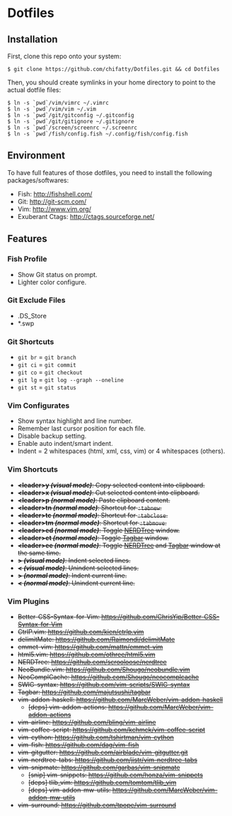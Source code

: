 # Dotfiles

## Installation

First, clone this repo onto your system:

    $ git clone https://github.com/chifatty/Dotfiles.git && cd Dotfiles

Then, you should create symlinks in your home directory to point to the actual dotfile files:

    $ ln -s `pwd`/vim/vimrc ~/.vimrc
    $ ln -s `pwd`/vim/vim ~/.vim
    $ ln -s `pwd`/git/gitconfig ~/.gitconfig
    $ ln -s `pwd`/git/gitignore ~/.gitignore
    $ ln -s `pwd`/screen/screenrc ~/.screenrc
	$ ln -s `pwd`/fish/config.fish ~/.config/fish/config.fish

## Environment

To have full features of those dotfiles, you need to install the following packages/softwares:

* Fish: <http://fishshell.com/>
* Git: <http://git-scm.com/>
* Vim: <http://www.vim.org/>
* Exuberant Ctags: <http://ctags.sourceforge.net/>

## Features

### Fish Profile

* Show Git status on prompt.
* Lighter color configure.

### Git Exclude Files
* .DS\_Store
* \*.swp

### Git Shortcuts
* `git br` = `git branch`
* `git ci` = `git commit`
* `git co` = `git checkout`
* `git lg` = `git log --graph --oneline`
* `git st` = `git status`

### Vim Configurates

* Show syntax highlight and line number.
* Remember last cursor position for each file.
* Disable backup setting.
* Enable auto indent/smart indent.
* Indent = 2 whitespaces (html, xml, css, vim) or 4 whitespaces (others).

### Vim Shortcuts

* ~~**\<leader\>y _(visual mode)_**: Copy selected content into clipboard.~~
* ~~**\<leader\>x _(visual mode)_**: Cut selected content into clipboard.~~
* ~~**\<leader\>p _(normal mode)_**: Paste clipboard content.~~
* ~~**\<leader\>tn _(normal mode)_**: Shortcut for `:tabnew`.~~
* ~~**\<leader\>tc _(normal mode)_**: Shortcut for `:tabclose`.~~
* ~~**\<leader\>tm _(normal mode)_**: Shortcut for `:tabmove`.~~
* ~~**\<leader\>ed _(normal mode)_**: Toggle [NERDTree](https://github.com/scrooloose/nerdtree) window.~~
* ~~**\<leader\>et _(normal mode)_**: Toggle [Tagbar](https://github.com/majutsushi/tagbar) window.~~
* ~~**\<leader\>ee _(normal mode)_**: Toggle [NERDTree](https://github.com/scrooloose/nerdtree) and [Tagbar](https://github.com/majutsushi/tagbar) window at the same time.~~
* ~~**> _(visual mode)_**: Indent selected lines.~~
* ~~**< _(visual mode)_**: Unindent selected lines.~~
* ~~**> _(normal mode)_**: Indent current line.~~
* ~~**< _(normal mode)_**: Unindent current line.~~

### Vim Plugins

* ~~Better-CSS-Syntax-for-Vim: <https://github.com/ChrisYip/Better-CSS-Syntax-for-Vim>~~
* ~~CtrlP.vim: <https://github.com/kien/ctrlp.vim>~~
* ~~delimitMate: <https://github.com/Raimondi/delimitMate>~~
* ~~emmet-vim: <https://github.com/mattn/emmet-vim>~~
* ~~html5.vim: <https://github.com/othree/html5.vim>~~
* ~~NERDTree: <https://github.com/scrooloose/nerdtree>~~
* ~~NeoBundle.vim: <https://github.com/Shougo/neobundle.vim>~~
* ~~NeoComplCache: <https://github.com/Shougo/neocomplcache>~~
* ~~SWIG-syntax: <https://github.com/vim-scripts/SWIG-syntax>~~
* ~~Tagbar: <https://github.com/majutsushi/tagbar>~~
* ~~vim-addon-haskell: <https://github.com/MarcWeber/vim-addon-haskell>~~
    * ~~[deps] vim-addon-actions: <https://github.com/MarcWeber/vim-addon-actions>~~
* ~~vim-airline: <https://github.com/bling/vim-airline>~~
* ~~vim-coffee-script: <https://github.com/kchmck/vim-coffee-script>~~
* ~~vim-cython: <https://github.com/tshirtman/vim-cython>~~
* ~~vim-fish: <https://github.com/dag/vim-fish>~~
* ~~vim-gitgutter: <https://github.com/airblade/vim-gitgutter.git>~~
* ~~vim-nerdtree-tabs: <https://github.com/jistr/vim-nerdtree-tabs>~~
* ~~vim-snipmate: <https://github.com/garbas/vim-snipmate>~~
    * ~~[snip] vim-snippets: <https://github.com/honza/vim-snippets>~~
    * ~~[deps] tlib\_vim: <https://github.com/tomtom/tlib_vim>~~
    * ~~[deps] vim-addon-mw-utils: <https://github.com/MarcWeber/vim-addon-mw-utils>~~
* ~~vim-surround: <https://github.com/tpope/vim-surround>~~

